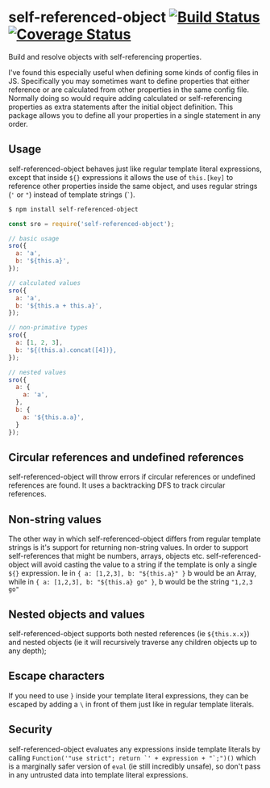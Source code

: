 # self-referenced-object [![Build Status][build-badge]][build-status] [![Coverage Status][coverage-badge]][coverage-status]

Build and resolve objects with self-referencing properties.

I've found this especially useful when defining some kinds of config files in JS.
Specifically you may sometimes want to define properties that either reference or are calculated from other properties in the same config file.
Normally doing so would require adding calculated or self-referencing properties as extra statements after the initial object definition.
This package allows you to define all your properties in a single statement in any order.

## Usage

self-referenced-object behaves just like regular template literal expressions,
except that inside `${}` expressions it allows the use of `this.[key]` to reference other properties inside the same object,
and uses regular strings (`'` or `"`) instead of template strings (`` ` ``).

```js
$ npm install self-referenced-object 

const sro = require('self-referenced-object');

// basic usage
sro({
  a: 'a',
  b: '${this.a}',
});

// calculated values
sro({
  a: 'a',
  b: '${this.a + this.a}',
});

// non-primative types
sro({
  a: [1, 2, 3],
  b: '${(this.a).concat([4])},
});

// nested values
sro({
  a: {
    a: 'a',
  },
  b: {
    a: '${this.a.a}',
  }
});
```

## Circular references and undefined references

self-referenced-object will throw errors if circular references or undefined references are found.
It uses a backtracking DFS to track circular references.

## Non-string values

The other way in which self-referenced-object differs from regular template strings is it's support for returning non-string values. In order to support self-references that might be numbers, arrays, objects etc. self-referenced-object will avoid casting the value to a string if the template is only a single `${}` expression. Ie in `{ a: [1,2,3], b: "${this.a}" }` b would be an Array, while in `{ a: [1,2,3], b: "${this.a} go" }`, b would be the string `"1,2,3 go"`

## Nested objects and values

self-referenced-object supports both nested references (ie `${this.x.x}`) and nested objects (ie it will recursively traverse any children objects up to any depth);

## Escape characters

If you need to use `}` inside your template literal expressions, they can be escaped by adding a `\` in front of them just like in regular template literals.

## Security

self-referenced-object evaluates any expressions inside template literals by calling ``Function('"use strict"; return `' + expression + "`;")()`` which is a marginally safer version of `eval` (ie still incredibly unsafe), so don't pass in any untrusted data into template literal expressions.

<!-- Definitions -->

[build-badge]: https://img.shields.io/travis/alex-e-leon/self-referenced-object.svg

[build-status]: https://travis-ci.org/alex-e-leon/self-referenced-object

[coverage-badge]: https://img.shields.io/codecov/c/github/alex-e-leon/self-referenced-object.svg

[coverage-status]: https://codecov.io/github/alex-e-leon/self-referenced-object
